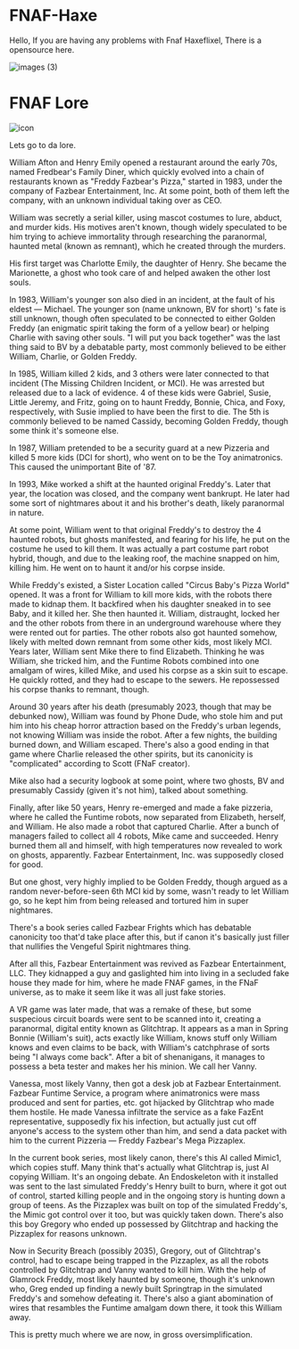 # FNAF-Haxe

Hello, If you are having any problems with
Fnaf Haxeflixel, There is a opensource here.

![images (3)](https://github.com/user-attachments/assets/781e0ff1-bf7c-4988-aba0-e9b7069eb55d)


# FNAF Lore

![icon](https://github.com/user-attachments/assets/addbd0c7-5a39-4b93-8cf4-1874563801af)

Lets go to da lore.

William Afton and Henry Emily opened a restaurant around the early 70s, named Fredbear's Family Diner, which quickly evolved into a chain of restaurants known as "Freddy Fazbear's Pizza," started in 1983, under the company of Fazbear Entertainment, Inc. At some point, both of them left the company, with an unknown individual taking over as CEO.

William was secretly a serial killer, using mascot costumes to lure, abduct, and murder kids. His motives aren't known, though widely speculated to be him trying to achieve immortality through researching the paranormal, haunted metal (known as remnant), which he created through the murders.

His first target was Charlotte Emily, the daughter of Henry. She became the Marionette, a ghost who took care of and helped awaken the other lost souls.

In 1983, William's younger son also died in an incident, at the fault of his eldest — Michael. The younger son (name unknown, BV for short) 's fate is still unknown, though often speculated to be connected to either Golden Freddy (an enigmatic spirit taking the form of a yellow bear) or helping Charlie with saving other souls. "I will put you back together" was the last thing said to BV by a debatable party, most commonly believed to be either William, Charlie, or Golden Freddy.

In 1985, William killed 2 kids, and 3 others were later connected to that incident (The Missing Children Incident, or MCI). He was arrested but released due to a lack of evidence. 4 of these kids were Gabriel, Susie, Little Jeremy, and Fritz, going on to haunt Freddy, Bonnie, Chica, and Foxy, respectively, with Susie implied to have been the first to die. The 5th is commonly believed to be named Cassidy, becoming Golden Freddy, though some think it's someone else.

In 1987, William pretended to be a security guard at a new Pizzeria and killed 5 more kids (DCI for short), who went on to be the Toy animatronics. This caused the unimportant Bite of '87.

In 1993, Mike worked a shift at the haunted original Freddy's. Later that year, the location was closed, and the company went bankrupt. He later had some sort of nightmares about it and his brother's death, likely paranormal in nature.

At some point, William went to that original Freddy's to destroy the 4 haunted robots, but ghosts manifested, and fearing for his life, he put on the costume he used to kill them. It was actually a part costume part robot hybrid, though, and due to the leaking roof, the machine snapped on him, killing him. He went on to haunt it and/or his corpse inside.

While Freddy's existed, a Sister Location called "Circus Baby's Pizza World" opened. It was a front for William to kill more kids, with the robots there made to kidnap them. It backfired when his daughter sneaked in to see Baby, and it killed her. She then haunted it. William, distraught, locked her and the other robots from there in an underground warehouse where they were rented out for parties. The other robots also got haunted somehow, likely with melted down remnant from some other kids, most likely MCI. Years later, William sent Mike there to find Elizabeth. Thinking he was William, she tricked him, and the Funtime Robots combined into one amalgam of wires, killed Mike, and used his corpse as a skin suit to escape. He quickly rotted, and they had to escape to the sewers. He repossessed his corpse thanks to remnant, though.

Around 30 years after his death (presumably 2023, though that may be debunked now), William was found by Phone Dude, who stole him and put him into his cheap horror attraction based on the Freddy's urban legends, not knowing William was inside the robot. After a few nights, the building burned down, and William escaped. There's also a good ending in that game where Charlie released the other spirits, but its canonicity is "complicated" according to Scott (FNaF creator).

Mike also had a security logbook at some point, where two ghosts, BV and presumably Cassidy (given it's not him), talked about something.

Finally, after like 50 years, Henry re-emerged and made a fake pizzeria, where he called the Funtime robots, now separated from Elizabeth, herself, and William. He also made a robot that captured Charlie. After a bunch of managers failed to collect all 4 robots, Mike came and succeeded. Henry burned them all and himself, with high temperatures now revealed to work on ghosts, apparently. Fazbear Entertainment, Inc. was supposedly closed for good.

But one ghost, very highly implied to be Golden Freddy, though argued as a random never-before-seen 6th MCI kid by some, wasn't ready to let William go, so he kept him from being released and tortured him in super nightmares.

There's a book series called Fazbear Frights which has debatable canonicity too that'd take place after this, but if canon it's basically just filler that nullifies the Vengeful Spirit nightmares thing.

After all this, Fazbear Entertainment was revived as Fazbear Entertainment, LLC. They kidnapped a guy and gaslighted him into living in a secluded fake house they made for him, where he made FNAF games, in the FNaF universe, as to make it seem like it was all just fake stories.

A VR game was later made, that was a remake of these, but some suspecious circuit boards were sent to be scanned into it, creating a paranormal, digital entity known as Glitchtrap. It appears as a man in Spring Bonnie (William's suit), acts exactly like William, knows stuff only William knows and even claims to be back, with William's catchphrase of sorts being "I always come back". After a bit of shenanigans, it manages to possess a beta tester and makes her his minion. We call her Vanny.

Vanessa, most likely Vanny, then got a desk job at Fazbear Entertainment. Fazbear Funtime Service, a program where animatronics were mass produced and sent for parties, etc. got hijacked by Glitchtrap who made them hostile. He made Vanessa infiltrate the service as a fake FazEnt representative, supposedly fix his infection, but actually just cut off anyone's access to the system other than him, and send a data packet with him to the current Pizzeria — Freddy Fazbear's Mega Pizzaplex.

In the current book series, most likely canon, there's this AI called Mimic1, which copies stuff. Many think that's actually what Glitchtrap is, just AI copying William. It's an ongoing debate. An Endoskeleton with it installed was sent to the last simulated Freddy's Henry built to burn, where it got out of control, started killing people and in the ongoing story is hunting down a group of teens. As the Pizzaplex was built on top of the simulated Freddy's, the Mimic got control over it too, but was quickly taken down. There's also this boy Gregory who ended up possessed by Glitchtrap and hacking the Pizzaplex for reasons unknown.

Now in Security Breach (possibly 2035), Gregory, out of Glitchtrap's control, had to escape being trapped in the Pizzaplex, as all the robots controlled by Glitchtrap and Vanny wanted to kill him. With the help of Glamrock Freddy, most likely haunted by someone, though it's unknown who, Greg ended up finding a newly built Springtrap in the simulated Freddy's and somehow defeating it. There's also a giant abomination of wires that resambles the Funtime amalgam down there, it took this William away.

This is pretty much where we are now, in gross oversimplification.
